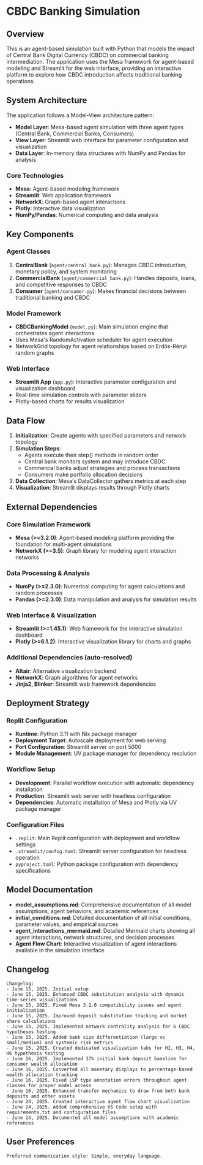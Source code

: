 # CBDC Banking Simulation

## Overview

This is an agent-based simulation built with Python that models the impact of Central Bank Digital Currency (CBDC) on commercial banking intermediation. The application uses the Mesa framework for agent-based modeling and Streamlit for the web interface, providing an interactive platform to explore how CBDC introduction affects traditional banking operations.

## System Architecture

The application follows a Model-View architecture pattern:
- **Model Layer**: Mesa-based agent simulation with three agent types (Central Bank, Commercial Banks, Consumers)
- **View Layer**: Streamlit web interface for parameter configuration and visualization
- **Data Layer**: In-memory data structures with NumPy and Pandas for analysis

### Core Technologies
- **Mesa**: Agent-based modeling framework
- **Streamlit**: Web application framework
- **NetworkX**: Graph-based agent interactions
- **Plotly**: Interactive data visualization
- **NumPy/Pandas**: Numerical computing and data analysis

## Key Components

### Agent Classes
1. **CentralBank** (`agent/central_bank.py`): Manages CBDC introduction, monetary policy, and system monitoring
2. **CommercialBank** (`agent/commercial_bank.py`): Handles deposits, loans, and competitive responses to CBDC
3. **Consumer** (`agent/consumer.py`): Makes financial decisions between traditional banking and CBDC

### Model Framework
- **CBDCBankingModel** (`model.py`): Main simulation engine that orchestrates agent interactions
- Uses Mesa's RandomActivation scheduler for agent execution
- NetworkGrid topology for agent relationships based on Erdős-Rényi random graphs

### Web Interface
- **Streamlit App** (`app.py`): Interactive parameter configuration and visualization dashboard
- Real-time simulation controls with parameter sliders
- Plotly-based charts for results visualization

## Data Flow

1. **Initialization**: Create agents with specified parameters and network topology
2. **Simulation Steps**: 
   - Agents execute their step() methods in random order
   - Central bank monitors system and may introduce CBDC
   - Commercial banks adjust strategies and process transactions
   - Consumers make portfolio allocation decisions
3. **Data Collection**: Mesa's DataCollector gathers metrics at each step
4. **Visualization**: Streamlit displays results through Plotly charts

## External Dependencies

### Core Simulation Framework
- **Mesa (>=3.2.0)**: Agent-based modeling platform providing the foundation for multi-agent simulations
- **NetworkX (>=3.5)**: Graph library for modeling agent interaction networks

### Data Processing & Analysis
- **NumPy (>=2.3.0)**: Numerical computing for agent calculations and random processes
- **Pandas (>=2.3.0)**: Data manipulation and analysis for simulation results

### Web Interface & Visualization
- **Streamlit (>=1.45.1)**: Web framework for the interactive simulation dashboard
- **Plotly (>=6.1.2)**: Interactive visualization library for charts and graphs

### Additional Dependencies (auto-resolved)
- **Altair**: Alternative visualization backend
- **NetworkX**: Graph algorithms for agent networks
- **Jinja2, Blinker**: Streamlit web framework dependencies

## Deployment Strategy

### Replit Configuration
- **Runtime**: Python 3.11 with Nix package manager
- **Deployment Target**: Autoscale deployment for web serving
- **Port Configuration**: Streamlit server on port 5000
- **Module Management**: UV package manager for dependency resolution

### Workflow Setup
- **Development**: Parallel workflow execution with automatic dependency installation
- **Production**: Streamlit web server with headless configuration
- **Dependencies**: Automatic installation of Mesa and Plotly via UV package manager

### Configuration Files
- `.replit`: Main Replit configuration with deployment and workflow settings
- `.streamlit/config.toml`: Streamlit server configuration for headless operation
- `pyproject.toml`: Python package configuration with dependency specifications

## Model Documentation

- **model_assumptions.md**: Comprehensive documentation of all model assumptions, agent behaviors, and academic references
- **initial_conditions.md**: Detailed documentation of all initial conditions, parameter values, and empirical sources
- **agent_interactions_mermaid.md**: Detailed Mermaid charts showing all agent interactions, network structures, and decision processes
- **Agent Flow Chart**: Interactive visualization of agent interactions available in the simulation interface

## Changelog

```
Changelog:
- June 15, 2025. Initial setup
- June 15, 2025. Enhanced CBDC substitution analysis with dynamic time-series visualizations
- June 15, 2025. Fixed Mesa 3.2.0 compatibility issues and agent initialization
- June 15, 2025. Improved deposit substitution tracking and market share calculations
- June 15, 2025. Implemented network centrality analysis for 6 CBDC hypotheses testing
- June 15, 2025. Added bank size differentiation (large vs small/medium) and systemic risk metrics
- June 15, 2025. Created dedicated visualization tabs for H1, H3, H4, H6 hypothesis testing
- June 16, 2025. Implemented 37% initial bank deposit baseline for consumer wealth allocation
- June 16, 2025. Converted all monetary displays to percentage-based wealth allocation tracking
- June 16, 2025. Fixed LSP type annotation errors throughout agent classes for proper model access
- June 16, 2025. Enhanced transfer mechanics to draw from both bank deposits and other assets
- June 24, 2025. Created interactive agent flow chart visualization
- June 24, 2025. Added comprehensive VS Code setup with requirements.txt and configuration files
- June 24, 2025. Documented all model assumptions with academic references
```

## User Preferences

```
Preferred communication style: Simple, everyday language.
```